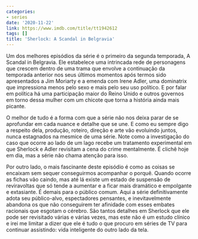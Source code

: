 ```yaml
---
categories:
- series
date: '2020-11-22'
link: https://www.imdb.com/title/tt1942612
tags: []
title: 'Sherlock: A Scandal in Belgravia'
---
```


Um dos melhores episódios da série é o primeiro da segunda temporada, A Scandal in Belgravia. Ele estabelece uma intrincada rede de personagens que crescem dentro de uma trama que envolve a continuação da temporada anterior nos seus últimos momentos após termos sido apresentados a Jim Moriarty e a emenda com Irene Adler, uma dominatrix que impressiona menos pelo sexo e mais pelo seu uso político. E por falar em política há uma participação maior do Reino Unido e outros governos em torno dessa mulher com um chicote que torna a história ainda mais picante.

O melhor de tudo é a forma com que a série não nos deixa parar de se aprofundar em cada nuance e detalhe que se une. E como eu sempre digo a respeito dela, produção, roteiro, direção e arte vão evoluindo juntos, nunca estagnados na mesmice de uma série. Note como a investigação do caso que ocorre ao lado de um lago recebe um tratamento experimental em que Sherlock e Adler revisitam a cena do crime mentalmente. É clichê hoje em dia, mas a série não chama atenção para isso.

Por outro lado, o mais fascinante deste episódio é como as coisas se encaixam sem sequer conseguirmos acompanhar o porquê. Quando ocorre as fichas vão caindo, mas até lá existe um estado de suspensão de reviravoltas que só tende a aumentar e a ficar mais dramático e empolgante e extasiante. É demais para o público comum. Aqui a série definitivamente adota seu público-alvo, espectadores pensantes, e inevitavelmente abandona os que não conseguirem ter afinidade com esses embates racionais que esgotam o cérebro. São tantos detalhes em Sherlock que ele pode ser revisitado várias e várias vezes, mas este não é um estudo clínico e irei me limitar a dizer que ele é tudo o que procuro em séries de TV para continuar assistindo: vida inteligente do outro lado da tela.